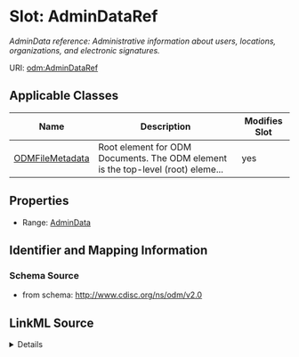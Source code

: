# Slot: AdminDataRef


_AdminData reference: Administrative information about users, locations, organizations, and electronic signatures._



URI: [odm:AdminDataRef](http://www.cdisc.org/ns/odm/v2.0/AdminDataRef)



<!-- no inheritance hierarchy -->




## Applicable Classes

| Name | Description | Modifies Slot |
| --- | --- | --- |
[ODMFileMetadata](ODMFileMetadata.md) | Root element for ODM Documents. The ODM element is the top-level (root) eleme... |  yes  |







## Properties

* Range: [AdminData](AdminData.md)





## Identifier and Mapping Information







### Schema Source


* from schema: http://www.cdisc.org/ns/odm/v2.0




## LinkML Source

<details>
```yaml
name: AdminDataRef
description: 'AdminData reference: Administrative information about users, locations,
  organizations, and electronic signatures.'
from_schema: http://www.cdisc.org/ns/odm/v2.0
rank: 1000
identifier: false
alias: AdminDataRef
domain_of:
- ODMFileMetadata
range: AdminData

```
</details>